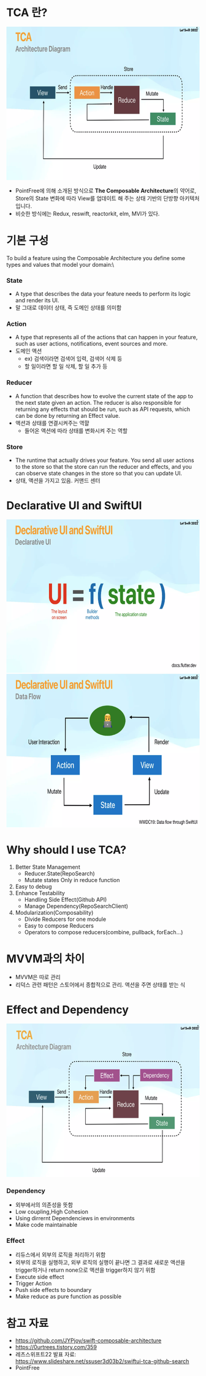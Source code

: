 # TCA 란?
<img src = "./picture/ArchitectureDiagram.png"  width = "700" height = "400">

- PointFree에 의해 소개된 방식으로 **The Composable Architecture**의 약어로, Store의 State 변화에 따라 View를 업데이트 해 주는 상태 기반의 단방향 아키텍처입니다.
- 비슷한 방식에는 Redux, reswift, reactorkit, elm, MVI가 있다. 

# 기본 구성
To build a feature using the Composable Architecture you define some types and values that model your domain:\

### State
- A type that describes the data your feature needs to perform its logic and render its UI.
- 말 그대로 데이터 상태, 즉 도메인 상태를 의미함
  
### Action
- A type that represents all of the actions that can happen in your feature, such as user actions, notifications, event sources and more.
- 도메인 액션
  * ex) 검색이라면 검색어 입력, 검색어 삭제 등
  * 할 일이라면 할 일 삭제, 할 일 추가 등
   
### Reducer 
- A function that describes how to evolve the current state of the app to the next state given an action. The reducer is also responsible for returning any effects that should be run, such as API requests, which can be done by returning an Effect value.
- 액션과 상태를 연결시켜주는 역햘
  * 들어온 액션에 따라 상태를 변화시켜 주는 역할


### Store
- The runtime that actually drives your feature. You send all user actions to the store so that the store can run the reducer and effects, and you can observe state changes in the store so that you can update UI.
- 상태, 액션을 가지고 있음. 커맨드 센터

# Declarative UI and SwiftUI
<img src = "./picture/DeclarativeUI.png"  width = "700" height = "400">
<br/>
<img src = "./picture/DataFlow.png"  width = "700" height = "400">


# Why should I use TCA?
1. Better State Management
   - Reducer.State(RepoSearch)
   - Mutate states Only in reduce function
2. Easy to debug
3. Enhance Testability
   - Handling Side Effect(Github API)
   - Manage Dependency(RepoSearchClient)
4. Modularization(Composability)
   - Divide Reducers for one module
   - Easy to compose Reducers
   - Operators to compose reducers(combine, pullback, forEach...)


# MVVM과의 차이
- MVVM은 따로 관리
- 리덕스 관련 패턴은 스토어에서 종합적으로 관리. 액션을 주면 상태를 받는 식


# Effect and Dependency
<img src = "./picture/Effect_Dependency.png"  width = "700" height = "400">

### Dependency
- 외부에서의 의존성을 뜻함
- Low coupling,High Cohesion
- Using dirrernt Dependenciews in environments
- Make code maintainable


### Effect
- 리듀스에서 외부의 로직을 처리하기 위함 
- 외부의 로직을 실행하고, 외부 로직의 실행이 끝나면 그 결과로 새로운 액션을 trigger하거나 return none으로 액션을 trigger하지 않기 위함
- Execute side effect
- Trigger Action
- Push side effects to boundary
- Make reduce as pure function as possible 


# 참고 자료
- https://github.com/JYPjoy/swift-composable-architecture
- https://0urtrees.tistory.com/359
- 레츠스위프트22 발표 자료: https://www.slideshare.net/ssuser3d03b2/swiftui-tca-github-search
- PointFree
